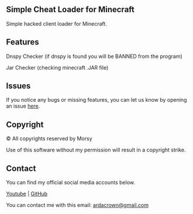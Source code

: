 ## Simple Cheat Loader for Minecraft
Simple hacked client loader for Minecraft.

## Features
Dnspy Checker (if dnspy is found you will be BANNED from the program)

Jar Checker (checking minecraft .JAR file)

## Issues
If you notice any bugs or missing features, you can let us know by opening an issue [here](https://github.com/Morsy0/simpleLoader/issues).

## Copyright
©️ All copyrights reserved by Morsy

Use of this software without my permission will result in a copyright strike.

## Contact
You can find my official social media accounts below.

[Youtube](https://www.youtube.com/channel/UCtd1OUC4F0sDGhv8epQIFEg) |
[GitHub](https://github.com/Morsy0) 

You can contact me with this email: ardacrown@gmail.com
